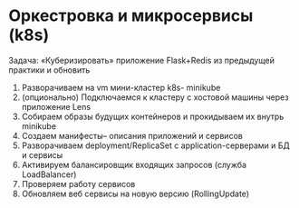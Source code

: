 # Оркестровка и микросервисы (k8s)

Задача: «Куберизировать» приложение Flask+Redis из предыдущей практики и обновить
 1. Разворачиваем на vm мини-кластер k8s- minikube
 2. (опционально) Подключаемся к кластеру с хостовой машины через приложение Lens
 3. Собираем образы будущих контейнеров и прокидываем их внутрь minikube
 4. Создаем манифесты– описания приложений и сервисов
 5. Разворачиваем deployment/ReplicaSet с application-серверами и БД и сервисы
 6. Активируем балансировщик входящих запросов (служба LoadBalancer)
 7. Проверяем работу сервисов
 8. Обновляем веб сервисы на новую версию (RollingUpdate)
